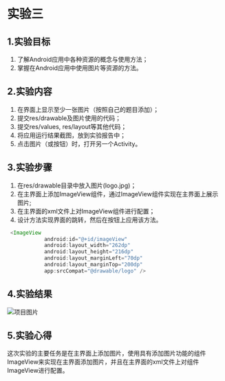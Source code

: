 # 实验三
## 1.实验目标
1. 了解Android应用中各种资源的概念与使用方法；
2. 掌握在Android应用中使用图片等资源的方法。

## 2.实验内容
1. 在界面上显示至少一张图片（按照自己的题目添加）；
2. 提交res/drawable及图片使用的代码；
3. 提交res/values, res/layout等其他代码；
4. 将应用运行结果截图，放到实验报告中；
5. 点击图片（或按钮）时，打开另一个Activity。

## 3.实验步骤
1. 在res/drawable目录中放入图片(logo.jpg)；
2. 在主界面上添加ImageView组件，通过ImageView组件实现在主界面上展示图片;
3. 在主界面的xml文件上对ImageView组件进行配置；
4. 设计方法实现界面的跳转，然后在按钮上应用该方法。
```java
 <ImageView
            android:id="@+id/imageView"
            android:layout_width="262dp"
            android:layout_height="216dp"
            android:layout_marginLeft="70dp"
            android:layout_marginTop="200dp"
            app:srcCompat="@drawable/logo" />
```

## 4.实验结果
![项目图片](https://raw.githubusercontent.com/xiaocheng123785/android-labs-2020/master/students/net1814080903318/2.jpg)

## 5.实验心得
  这次实验的主要任务是在主界面上添加图片，使用具有添加图片功能的组件ImageView来实现在主界面添加图片，并且在主界面的xml文件上对组件ImageView进行配置。
